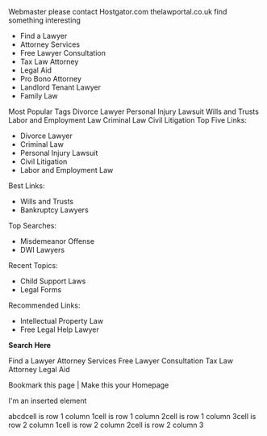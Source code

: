 Webmaster please contact Hostgator.com thelawportal.co.uk find something interesting

*   Find a Lawyer
*   Attorney Services
*   Free Lawyer Consultation
*   Tax Law Attorney
*   Legal Aid
*   Pro Bono Attorney
*   Landlord Tenant Lawyer
*   Family Law

Most Popular Tags Divorce Lawyer Personal Injury Lawsuit Wills and Trusts Labor and Employment Law Criminal Law Civil Litigation Top Five Links:

*   Divorce Lawyer
*   Criminal Law
*   Personal Injury Lawsuit
*   Civil Litigation
*   Labor and Employment Law

Best Links:

*   Wills and Trusts
*   Bankruptcy Lawyers

Top Searches:

*   Misdemeanor Offense
*   DWI Lawyers

Recent Topics:

*   Child Support Laws
*   Legal Forms

Recommended Links:

*   Intellectual Property Law
*   Free Legal Help Lawyer

**Search Here**

Find a Lawyer Attorney Services Free Lawyer Consultation Tax Law Attorney Legal Aid  
  
Bookmark this page | Make this your Homepage

I'm an inserted element

abcdcell is row 1 column 1cell is row 1 column 2cell is row 1 column 3cell is row 2 column 1cell is row 2 column 2cell is row 2 column 3
